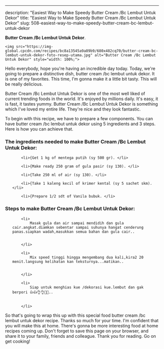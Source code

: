 ---
description: "Easiest Way to Make Speedy Butter Cream /Bc Lembut Untuk Dekor"
title: "Easiest Way to Make Speedy Butter Cream /Bc Lembut Untuk Dekor"
slug: 508-easiest-way-to-make-speedy-butter-cream-bc-lembut-untuk-dekor

<p>
	<strong>Butter Cream /Bc Lembut Untuk Dekor</strong>. 
	
</p>
<p>
	
	<img src="https://img-global.cpcdn.com/recipes/bc8a13545a9a89b9/680x482cq70/butter-cream-bc-lembut-untuk-dekor-foto-resep-utama.jpg" alt="Butter Cream /Bc Lembut Untuk Dekor" style="width: 100%;">
	
	
</p>
<p>
	Hello everybody, hope you're having an incredible day today. Today, we're going to prepare a distinctive dish, butter cream /bc lembut untuk dekor. It is one of my favorites. This time, I'm gonna make it a little bit tasty. This will be really delicious.
</p>
	
<p>
	
</p>
<p>
	Butter Cream /Bc Lembut Untuk Dekor is one of the most well liked of current trending foods in the world. It's enjoyed by millions daily. It's easy, it is fast, it tastes yummy. Butter Cream /Bc Lembut Untuk Dekor is something which I've loved my entire life. They're nice and they look fantastic.
</p>

<p>
To begin with this recipe, we have to prepare a few components. You can have butter cream /bc lembut untuk dekor using 5 ingredients and 3 steps. Here is how you can achieve that.
</p>

<h3>The ingredients needed to make Butter Cream /Bc Lembut Untuk Dekor:</h3>

<ol>
	
		<li>{Get 1 kg of mentega putih (sy 500 gr). </li>
	
		<li>{Make ready 250 gram of gula pasir (sy 130). </li>
	
		<li>{Take 250 ml of air (sy 130). </li>
	
		<li>{Take 1 kaleng kecil of krimer kental (sy 5 sachet skm). </li>
	
		<li>{Prepare 1/2 sdt of Vanila bubuk. </li>
	
</ol>
<p>
	
</p>

<h3>Steps to make Butter Cream /Bc Lembut Untuk Dekor:</h3>

<ol>
	
		<li>
			Masak gula dan air sampai mendidih dan gula cair.angkat.diamkan sebentar sampai suhunya hangat cenderung panas.siapkan wadah,masukkan semua bahan dan gula cair..
			
			
		</li>
	
		<li>
			Mix speed tinggi hingga mengembang dua kali,kira2 20 menit.langsung kelihatan kan teksturnya...matikan..
			
			
		</li>
	
		<li>
			Siap untuk menghias kue /dekorasi kue.lembut dan gak berpori 👍👍👌👌💖💖..
			
			
		</li>
	
</ol>

<p>
	
</p>

<p>
	So that's going to wrap this up with this special food butter cream /bc lembut untuk dekor recipe. Thanks so much for your time. I'm confident that you will make this at home. There's gonna be more interesting food at home recipes coming up. Don't forget to save this page on your browser, and share it to your family, friends and colleague. Thank you for reading. Go on get cooking!
</p>
